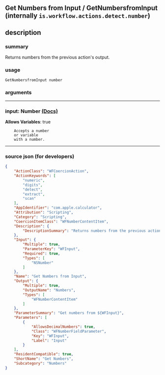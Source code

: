 
## Get Numbers from Input / GetNumbersfromInput (internally `is.workflow.actions.detect.number`)


## description

### summary

Returns numbers from the previous action's output.


### usage
```
GetNumbersfromInput number
```

### arguments

---

### input: Number [(Docs)](https://pfgithub.github.io/shortcutslang/gettingstarted#number-field)
**Allows Variables**: true



		Accepts a number 
		or variable
		with a number.

---

### source json (for developers)

```json
{
	"ActionClass": "WFCoercionAction",
	"ActionKeywords": [
		"numeric",
		"digits",
		"detect",
		"extract",
		"scan"
	],
	"AppIdentifier": "com.apple.calculator",
	"Attribution": "Scripting",
	"Category": "Scripting",
	"CoercionItemClass": "WFNumberContentItem",
	"Description": {
		"DescriptionSummary": "Returns numbers from the previous action's output."
	},
	"Input": {
		"Multiple": true,
		"ParameterKey": "WFInput",
		"Required": true,
		"Types": [
			"NSNumber"
		]
	},
	"Name": "Get Numbers from Input",
	"Output": {
		"Multiple": true,
		"OutputName": "Numbers",
		"Types": [
			"WFNumberContentItem"
		]
	},
	"ParameterSummary": "Get numbers from ${WFInput}",
	"Parameters": [
		{
			"AllowsDecimalNumbers": true,
			"Class": "WFNumberFieldParameter",
			"Key": "WFInput",
			"Label": "Input"
		}
	],
	"ResidentCompatible": true,
	"ShortName": "Get Numbers",
	"Subcategory": "Numbers"
}
```
